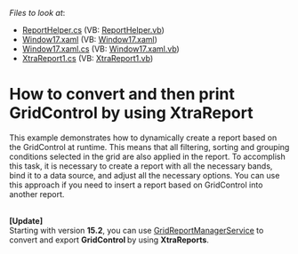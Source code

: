 <!-- default file list -->
*Files to look at*:

* [ReportHelper.cs](./CS/DXGridSample/ReportHelper.cs) (VB: [ReportHelper.vb](./VB/DXGridSample/ReportHelper.vb))
* [Window17.xaml](./CS/DXGridSample/Window17.xaml) (VB: [Window17.xaml](./VB/DXGridSample/Window17.xaml))
* [Window17.xaml.cs](./CS/DXGridSample/Window17.xaml.cs) (VB: [Window17.xaml.vb](./VB/DXGridSample/Window17.xaml.vb))
* [XtraReport1.cs](./CS/DXGridSample/XtraReport1.cs) (VB: [XtraReport1.vb](./VB/DXGridSample/XtraReport1.vb))
<!-- default file list end -->
# How to convert and then print GridControl by using XtraReport


<p>This example demonstrates how to dynamically create a report based on the GridControl at runtime. This means that all filtering, sorting and grouping conditions selected in the grid are also applied in the report. To accomplish this task, it is necessary to create a report with all the necessary bands, bind it to a data source, and adjust all the necessary options. You can use this approach if you need to insert a report based on GridControl into another report.<br><br></p>
<p><strong>[Update]<br></strong>Starting with version <strong>15.2</strong>, you can use <a href="https://documentation.devexpress.com/WPF/CustomDocument115300.aspx">GridReportManagerService</a> to convert and export <strong>GridControl </strong>by using <strong>XtraReports</strong>.</p>

<br/>


